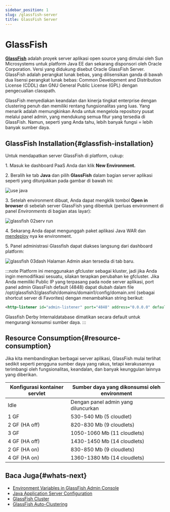 ```yaml
---
sidebar_position: 1
slug: /glassfish-server
title: GlassFish Server
---
```


# GlassFish

**[GlassFish](<https://glassfish.java.net/>)** adalah proyek server aplikasi open source yang dimulai oleh Sun Microsystems untuk platform Java EE dan sekarang disponsori oleh Oracle Corporation. Versi yang didukung disebut Oracle GlassFish Server. GlassFish adalah perangkat lunak bebas, yang dilisensikan ganda di bawah dua lisensi perangkat lunak bebas: Common Development and Distribution License (CDDL) dan GNU General Public License (GPL) dengan pengecualian classpath.

GlassFish menyediakan keandalan dan kinerja tingkat enterprise dengan clustering penuh dan memiliki rentang fungsionalitas yang luas. Yang menarik adalah memungkinkan Anda untuk mengelola repository pusat melalui panel admin, yang mendukung semua fitur yang tersedia di GlassFish. Namun, seperti yang Anda tahu, lebih banyak fungsi = lebih banyak sumber daya.

## GlassFish Installation{#glassfish-installation}

Untuk mendapatkan server GlassFish di platform, cukup:

1\. Masuk ke dashboard PaaS Anda dan klik **New Environment.**

2\. Beralih ke tab **Java** dan pilih **GlassFish** dalam bagian server aplikasi seperti yang ditunjukkan pada gambar di bawah ini:

![use java](#)

3\. Setelah environment dibuat, Anda dapat mengklik tombol **Open in browser** di sebelah server GlassFish yang dibentuk (perluas environment di panel _Environments_ di bagian atas layar):

![glassfish 02serv run](#)

4\. Sekarang Anda dapat mengunggah paket aplikasi Java WAR dan [mendeploy](<https://docs.dewacloud.com/docs/upload-deploy-application>) nya ke environment.

5\. Panel administrasi Glassfish dapat diakses langsung dari dashboard platform:

![glassfish 03dash](#) Halaman Admin akan tersedia di tab baru.

:::note 
Platform ini menggunakan gfcluster sebagai kluster, jadi jika Anda ingin memodifikasi sesuatu, silakan terapkan perubahan ke gfcluster. Jika Anda memiliki Public IP yang terpasang pada node server aplikasi, port panel admin GlassFish default (4848) dapat diubah dalam file /opt/glassfish3/glassfish/domains/domain1/config/domain.xml (sebagai shortcut server di Favorites) dengan menambahkan string berikut:

```xml
<http-listener id="admin-listener" port="4848" address="0.0.0.0" default-virtual-server="__asadmin" server-name=""/>
```

Glassfish Derby Internaldatabase dimatikan secara default untuk mengurangi konsumsi sumber daya.
:::

## Resource Consumption{#resource-consumption}

Jika kita membandingkan berbagai server aplikasi, GlassFish mulai terlihat sedikit seperti pengguna sumber daya yang rakus, tetapi kerakusannya terimbangi oleh fungsionalitas, keandalan, dan banyak keunggulan lainnya yang diberikan.

Konfigurasi kontainer servlet | Sumber daya yang dikonsumsi oleh environment  
---|---
Idle| Dengan panel admin yang diluncurkan  
1 GF| 530-540 Mb (5 cloudlet)| 800-820 Mb (7 cloudlets)  
2 GF (HA off)| 820-830 Mb (9 cloudlets)| 980-1000 Mb (10 cloudlets)  
3 GF| 1050-1060 Mb (11 cloudlets)| 1210-1220 Mb (13 cloudlets)  
4 GF (HA off)| 1430-1450 Mb (14 cloudlets)| 1560-1580 Mb (15 cloudlets)  
2 GF (HA on)| 830-850 Mb (9 cloudlets)| 1030-1050 Mb (10 cloudlets)  
4 GF (HA on)| 1360-1380 Mb (14 cloudlets)| 1590-1610 Mb (16 cloudlets)  
  
## Baca Juga{#whats-next}

  * [Environment Variables in GlassFish Admin Console](<https://docs.dewacloud.com/docs/environment-variables-in-glassfish/>)
  * [Java Application Server Configuration](<https://docs.dewacloud.com/docs/java-application-server-config/>)
  * [GlassFish Cluster](<https://docs.dewacloud.com/docs/glassfish-server-clustering/>)
  * [GlassFish Auto-Clustering](<https://docs.dewacloud.com/company/blog/glassfish-payara-auto-clustering-cloud-hosting/>)